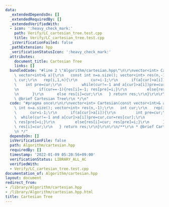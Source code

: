 ```yaml
---
data:
  _extendedDependsOn: []
  _extendedRequiredBy: []
  _extendedVerifiedWith:
  - icon: ':heavy_check_mark:'
    path: Verify/LC_cartesian_tree.test.cpp
    title: Verify/LC_cartesian_tree.test.cpp
  _isVerificationFailed: false
  _pathExtension: hpp
  _verificationStatusIcon: ':heavy_check_mark:'
  attributes:
    document_title: Cartesian Tree
    links: []
  bundledCode: "#line 2 \"Algorithm/cartesian.hpp\"\n\r\nvector<int> Cartesian(const\
    \ vector<int>& a){\r\n   const int n=a.size(); vector<int> res(n,-1);\r\n   int\
    \ cur;\r\n   rep(i,1,n){\r\n      cur=i-1;\r\n      if(a[cur]>a[i]){\r\n     \
    \    int pre=cur;\r\n         while(cur!=-1 and a[cur]>a[i])pre=cur,cur=res[cur];\r\
    \n         if(cur==-1){res[i]=-1; res[pre]=i;}\r\n         else{res[i]=cur; res[pre]=i;}\r\
    \n      }\r\n      else res[i]=cur;\r\n   } return res;\r\n}\r\n\r\n/**\r\n *\
    \ @brief Cartesian Tree\r\n */\n"
  code: "#pragma once\r\n\r\nvector<int> Cartesian(const vector<int>& a){\r\n   const\
    \ int n=a.size(); vector<int> res(n,-1);\r\n   int cur;\r\n   rep(i,1,n){\r\n\
    \      cur=i-1;\r\n      if(a[cur]>a[i]){\r\n         int pre=cur;\r\n       \
    \  while(cur!=-1 and a[cur]>a[i])pre=cur,cur=res[cur];\r\n         if(cur==-1){res[i]=-1;\
    \ res[pre]=i;}\r\n         else{res[i]=cur; res[pre]=i;}\r\n      }\r\n      else\
    \ res[i]=cur;\r\n   } return res;\r\n}\r\n\r\n/**\r\n * @brief Cartesian Tree\r\
    \n */"
  dependsOn: []
  isVerificationFile: false
  path: Algorithm/cartesian.hpp
  requiredBy: []
  timestamp: '2022-01-09 05:20:56+09:00'
  verificationStatus: LIBRARY_ALL_AC
  verifiedWith:
  - Verify/LC_cartesian_tree.test.cpp
documentation_of: Algorithm/cartesian.hpp
layout: document
redirect_from:
- /library/Algorithm/cartesian.hpp
- /library/Algorithm/cartesian.hpp.html
title: Cartesian Tree
---
```

